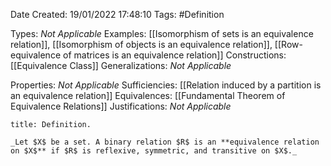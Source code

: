 <div class="topSpace"></div>

Date Created: 19/01/2022 17:48:10
Tags: #Definition

Types: _Not Applicable_
Examples: [[Isomorphism of sets is an equivalence relation]], [[Isomorphism of objects is an equivalence relation]], [[Row-equivalence of matrices is an equivalence relation]]
Constructions: [[Equivalence Class]]
Generalizations: _Not Applicable_

Properties: _Not Applicable_
Sufficiencies: [[Relation induced by a partition is an equivalence relation]]
Equivalences: [[Fundamental Theorem of Equivalence Relations]]
Justifications: _Not Applicable_

``` ad-Definition
title: Definition.

_Let $X$ be a set. A binary relation $R$ is an **equivalence relation on $X$** if $R$ is reflexive, symmetric, and transitive on $X$._

```

